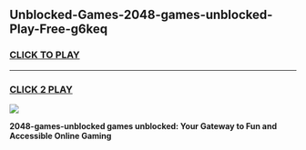 
## Unblocked-Games-2048-games-unblocked-Play-Free-g6keq
<h3>
<a href="https://premium76.site?title=2048-games-unblocked&ref=15A">CLICK TO PLAY</a></h3>
<hr>

<h3>
<a href="https://premium76.site?title=2048-games-unblocked&ref=15A">CLICK 2 PLAY</a>
  
</h3>

<a href="https://premium76.site?title=2048-games-unblocked&ref=15A"><img src="https://clearcache.store/games.png"></a>


**2048-games-unblocked games unblocked: Your Gateway to Fun and Accessible Online Gaming**
